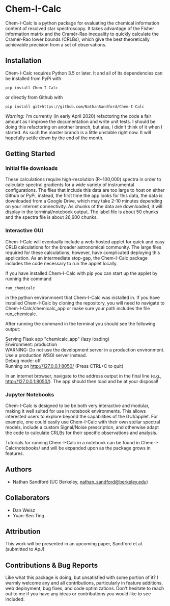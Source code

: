 # Chem-I-Calc

Chem-I-Calc is a python package for evaluating the chemical information content
of resolved star spectroscopy.
It takes advantage of the Fisher information matrix and the Cramér-Rao inequality
to quickly calculate the Cramér-Rao lower bounds (CRLBs), which give the best
theoretically achievable precision from a set of observations.

## Installation
Chem-I-Calc requires Python 3.5 or later.
It and all of its dependencies can be installed from PyPi with
```
pip install Chem-I-Calc
```
or directly from Github with
```
pip install git+https://github.com/NathanSandford/Chem-I-Calc
```
*Warning:* I'm currently (in early April 2020) refactoring the code a fair amount as I improve
the documentation and write unit tests. I should be doing this refactoring on another branch,
but alas, I didn't think of it when I started. As such the master branch is a little unstable
right now. It will hopefully settle down by the end of the month. 

## Getting Started
### Initial file downloads
These calculations require high-resolution (R~100,000) spectra in order to calculate
spectral gradients for a wide variety of instrumental configurations. The files that
include this data are too large to host on either Github or PyPi, instead, the first time
the app looks for this data, the data is downloaded from a Google Drive, which may take
2-10 minutes depending on your internet connectivity. As chunks of the data are downloaded,
it will display in the terminal/notebook output. The label file is about 50 chunks and the
spectra file is about 26,600 chunks.

### Interactive GUI
Chem-I-Calc will eventually include a web-hosted applet for quick and easy
CRLB calculations for the broader astronomical community. The large files required
for these calculations, however, have complicated deploying this application. As an
intermediate stop-gap, the Chem-I-Calc package includes the code necessary to run the
applet locally.

If you have installed Chem-I-Calc with pip you can start up the applet by running
the command
```
run_chemicalc
```
in the python environmnent that Chem-I-Calc was installed in. If you have installed
Chem-I-Calc by cloning the repository, you will need to navigate to 
Chem-I-Calc/chemicalc_app or make sure your path includes the file run_chemicalc.

After running the command in the terminal you should see the following output:

 Serving Flask app "chemicalc_app" (lazy loading) <br>
 Environment: production <br>
 WARNING: Do not use the development server in a production environment. <br>
 Use a production WSGI server instead. <br>
 Debug mode: off <br>
 Running on http://127.0.0.1:8050/ (Press CTRL+C to quit) <br>
 
In an internet browser, navigate to the address output in the final line
(e.g., http://127.0.0.1:8050/). The app should then load and be at your disposal!

### Jupyter Notebooks
Chem-I-Calc is designed to be be both very interactive and modular, making it well suited
for use in notebook environments. This allows interested users to explore beyond the
capabilities of the GUI/applet. For example, one could easily use Chem-I-Calc with their
own stellar spectral models, include a custom Signal/Noise prescription, and otherwise
adapt the code to calculate CRLBs for their specific observations and analysis.

Tutorials for running Chem-I-Calc in a notebook can be found in Chem-I-Calc/notebooks/ and
will be expanded upon as the package grows in features.

## Authors
- Nathan Sandford (UC Berkeley, nathan_sandford@berkeley.edu)

## Collaborators
- Dan Weisz
- Yuan-Sen Ting

## Attribution
This work will be presented in an upcoming paper, Sandford et al. (submitted to ApJ) 

## Contributions & Bug Reports
Like what this package is doing, but unsatisfied with some portion of it?
I warmly welcome any and all contributions, particularly in feature additions,
web deployment, bug fixes, and code optimizations. Don't hesitate to reach out to me if you have any
ideas or contributions you would like to see included.
